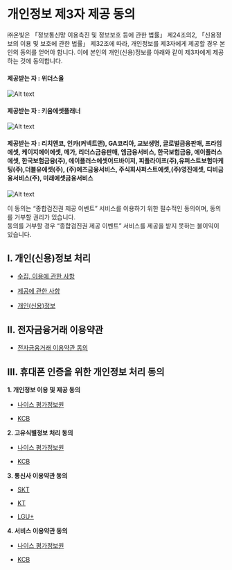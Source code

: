 # 개인정보 제3자 제공 동의  

 ㈜온빛은 「정보통신망 이용촉진 및 정보보호 등에 관한 법률」 제24조의2, 「신용정보의 이용 및 보호에 관한 법률」 제32조에 따라, 개인정보를 제3자에게 제공할 경우 본인의 동의를 얻어야 합니다. 이에 본인의 개인(신용)정보를 아래와 같이 제3자에게 제공하는 것에 동의합니다.  
      
#### 제공받는 자 : 위더스올
![Alt text](https://raw.githubusercontent.com/onvit/onvit.github.io/master/termsImg11-1.png)
   
#### 제공받는 자 : 키움에셋플래너
![Alt text](https://raw.githubusercontent.com/onvit/onvit.github.io/master/termsImg11-2.png)

#### 제공받는 자 : 리치앤코, 인카(커넥트앤), GA코리아, 교보생명, 글로벌금융판매, 프라임에셋, 케이지에이에셋, 메가, 리더스금융판매, 엠금융서비스, 한국보험금융, 에이플러스에셋, 한국보험금융(주), 에이플러스에셋어드바이저, 피플라이프(주),유퍼스트보험마케팅(주),더블유에셋(주), (주)에즈금융서비스, 주식회사퍼스트에셋,(주)영진에셋, 디비금융서비스(주), 미래에셋금융서비스
![Alt text](https://raw.githubusercontent.com/onvit/onvit.github.io/master/termsImg11-3.png)

 이 동의는 “종합검진권 제공 이벤트” 서비스를 이용하기 위한 필수적인 동의이며, 동의를 거부할 권리가 있습니다.   
동의를 거부할 경우 “종합검진권 제공 이벤트” 서비스를 제공을 받지 못하는 불이익이 있습니다.   


## **I. 개인(신용)정보 처리**

* [수집, 이용에 관한 사항](https://jumpy-ranunculus-cec.notion.site/1-f3964e69944240a19a496ff00e7b64d5)
  
* [제공에 관한 사항](https://jumpy-ranunculus-cec.notion.site/2-5560d710cb0145688dbb28c07a38f2dc)

* [개인(신용)정보](https://jumpy-ranunculus-cec.notion.site/3-251ef766ffae42688c20d86e7ad4d96c)


## **II. 전자금융거래 이용약관**

* [전자금융거래 이용약관 동의](https://jumpy-ranunculus-cec.notion.site/7b768bd867044722a019d07a4724378d)


## **III. 휴대폰 인증을 위한 개인정보 처리 동의**


**1. 개인정보 이용 및 제공 동의**

* [나이스 평가정보원](https://jumpy-ranunculus-cec.notion.site/NICE-4097b8144db6465686a5b3b9e2a0f937)

* [KCB](https://jumpy-ranunculus-cec.notion.site/KCB-999cb13542ac41bcb48cacf4242aa182)


**2. 고유식별정보 처리 동의**

* [나이스 평가정보원](https://jumpy-ranunculus-cec.notion.site/NICE-b4228c4bc50149af889c1af20ec08c8e)

* [KCB](https://jumpy-ranunculus-cec.notion.site/KCB-d084005f0c4e4e79ac53daa11521a2b3)


**3. 통신사 이용약관 동의**

* [SKT](https://jumpy-ranunculus-cec.notion.site/SKT-6be43358619540bc9aaf55f6654f72f4)

* [KT](https://jumpy-ranunculus-cec.notion.site/KT-4404bc457df44446a75ab880522497c8)

* [LGU+](https://jumpy-ranunculus-cec.notion.site/U-61e5c3ac77d441ddad3a8a7ca7407576)


**4. 서비스 이용약관 동의**

* [나이스 평가정보원](https://jumpy-ranunculus-cec.notion.site/NICE-f0f6d7d4b6aa44fe94628e088b1a61b6)

* [KCB](https://jumpy-ranunculus-cec.notion.site/KDB-c4e8d689443a454b842f80c995da3c55)
